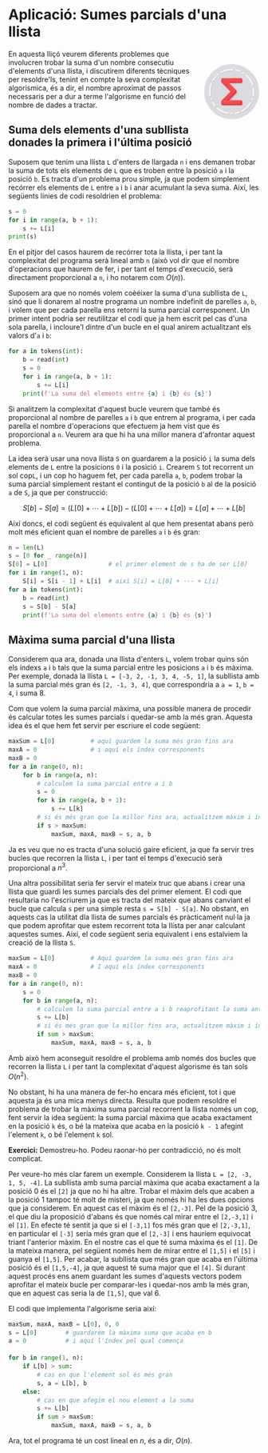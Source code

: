 # Aplicació: Sumes parcials d'una llista

<img src='./sumes-parcials.png' style='height: 8em; float: right; margin: 2em 0 1em 1em;'/>

En aquesta lliçó veurem diferents problemes que involucren trobar la suma d'un nombre consecutiu d'elements d'una llista, i discutirem diferents tècniques per resoldre'ls, tenint en compte la seva complexitat algorísmica, és a dir, el nombre aproximat de passos necessaris per a dur a terme l'algorisme en funció del nombre de dades a tractar.

## Suma dels elements d'una subllista donades la primera i l'última posició

Suposem que tenim una llista `L` d'enters de llargada `n` i ens demanen trobar la suma de tots els elements de `L` que es troben entre la posició `a` i la posició `b`. Es tracta d'un problema prou simple, ja que podem simplement recórrer els elements de `L` entre `a` i `b` i anar acumulant la seva suma. Així, les següents línies de codi resoldrien el problema:

```python
s = 0
for i in range(a, b + 1):
	s += L[i]
print(s)
```

En el pitjor del casos haurem de recórrer tota la llista, i per tant la complexitat del programa serà lineal amb `n` (això vol dir que el nombre d'operacions que haurem de fer, i per tant el temps d'execució, serà directament proporcional a `n`, i ho notarem com $O(n)$).

Suposem ara que no només volem coèéixer la suma d'una subllista de `L`, sinó que li donarem al nostre programa un nombre indefinit de parelles `a`, `b`, i volem que per cada parella ens retorni la suma parcial corresponent. Un primer intent podria ser reutilitzar el codi que ja hem escrit pel cas d'una sola parella, i incloure'l dintre d'un bucle en el qual anirem actualitzant els valors d'`a` i `b`:

```python
for a in tokens(int):
	b = read(int)
	s = 0
	for i in range(a, b + 1):
		s += L[i]
	print(f'La suma del elements entre {a} i {b} és {s}')
```

Si analitzem la complexitat d'aquest bucle veurem que també és proporcional al nombre de parelles `a` i `b` que entrem al programa, i per cada parella el nombre d'operacions que efectuem ja hem vist que és proporcional a `n`. Veurem ara que hi ha una millor manera d'afrontar aquest problema.

La idea serà usar una nova llista `S` on guardarem a la posició `i` la suma dels elements de `L` entre la posicions `0` i la posició `i`. Crearem `S` tot recorrent un sol cop`L`, i un cop ho haguem fet, per cada parella `a`, `b`, podem trobar la suma parcial simplement restant el contingut de la posició `b` al de la posició `a` de `S`, ja que per construcció:

$$
S[b] - S[a] = (L[0] + \cdots + L[b]) - (L[0] + \cdots + L[a]) = L[a] + \cdots + L[b]
$$

Així doncs, el codi següent és equivalent al que hem presentat abans però molt més eficient quan el nombre de parelles `a` i `b` és gran:

```python
n = len(L)
s = [0 for _ range(n)]
S[0] = L[0]               	# el primer element de s ha de ser L[0]
for i in range(1, n):
	S[i] = S[i - 1] + L[i]  # així S[i] = L[0] + ··· + L[i]
for a in tokens(int):
	b = read(int)
	s = S[b] - S[a]
	print(f'La suma del elements entre {a} i {b} és {s}')
```

## Màxima suma parcial d'una llista

Considerem qua ara, donada una llista d'enters `L`, volem trobar quins són els índexs `a` i `b` tals que la suma parcial entre les posicions `a` i `b` és màxima. Per exemple, donada la llista `L = [-3, 2, -1, 3, 4, -5, 1]`, la subllista amb la suma parcial més gran és `[2, -1, 3, 4]`, que correspondria a `a = 1`, `b = 4`, i suma 8.

Com que volem la suma parcial màxima, una possible manera de procedir és calcular totes les sumes parcials i quedar-se amb la més gran. Aquesta idea és el que hem fet servir per escriure el code següent:

```python
maxSum = L[0]          # aquí guardem la suma més gran fins ara
maxA = 0               # i aquí els índex corresponents
maxB = 0
for a in range(0, n):
	for b in range(a, n):
		# calculem la suma parcial entre a i b
		s = 0
		for k in range(a, b + 1):
			s += L[k]
		# si és més gran que la millor fins ara, actualitzem màxim i índexs
		if s > maxSum:
			maxSum, maxA, maxB = s, a, b
```

Ja es veu que no es tracta d'una solució gaire eficient, ja que fa servir tres bucles que recorren la llista `L`, i per tant el temps d'execució serà proporcional a $n^3$.

Una altra possibilitat seria fer servir el mateix truc que abans i crear una llista que guardi les sumes parcials des del primer element. El codi que resultaria no l'escriurem ja que es tracta del mateix que abans canviant el bucle que calcula `s` per una simple resta `s = S[b] - S[a]`. No obstant, en aquests cas la utilitat dla llista de sumes parcials és pràcticament nul·la ja que podem aprofitar que estem recorrent tota la llista per anar calculant aquestes sumes. Així, el code següent seria equivalent i ens estalviem la creació de la llista `S`.

```python
maxSum = L[0]          # Aquí guardem la suma més gran fins ara
maxA = 0               # I aquí els índex corresponents
maxB = 0
for a in range(0, n):
	s = 0
	for b in range(a, n):
		# calculem la suma parcial entre a i b reaprofitant la suma anterior
		s += L[b]
		# si és més gran que la millor fins ara, actualitzem màxim i índexs
		if sum > maxSum:
			maxSum, maxA, maxB = s, a, b
```

Amb això hem aconseguit resoldre el problema amb només dos bucles que recorren la llista `L` i per tant la complexitat d'aquest algorisme és tan sols $O(n^2)$.

No obstant, hi ha una manera de fer-ho encara més eficient, tot i que aquesta ja és una mica menys directa. Resulta que podem resoldre el problema de trobar la màxima suma parcial recorrent la llista només un cop, fent servir la idea següent: la suma parcial màxima que acaba exactament en la posició `k` és, o bé la mateixa que acaba en la posició `k - 1` afegint l'element `k`, o bé l'element `k` sol.

**Exercici:** Demostreu-ho. Podeu raonar-ho per contradicció, no és molt complicat.

Per veure-ho més clar farem un exemple. Considerem la llista
`L = [2, -3, 1, 5, -4]`. La subllista amb suma parcial màxima que acaba exactament a la posició 0 és el `[2]` ja que no hi ha altre. Trobar el màxim dels que acaben a la posició 1 tampoc té molt de misteri, ja que només hi ha les dues opcions que ja considerem. En aquest cas el màxim és el `[2,-3]`. Pel de la posició 3, el que diu la proposició d'abans és que només cal mirar entre el `[2,-3,1]` i el `[1]`. En efecte té sentit ja que si el `[-3,1]` fos més gran que el `[2,-3,1]`, en particular el `[-3]` seria més gran que el `[2,-3]` i ens hauríem equivocat triant l'anterior màxim. En el nostre cas el que té suma màxima és el `[1]`. De la mateixa manera, pel següent només hem de mirar entre el `[1,5]` i el `[5]` i guanya el `[1,5]`. Per acabar, la subllista que més gran que acaba en l'última posició és el `[1,5,-4]`, ja que aquest té suma major que el `[4]`. Si durant aquest procés ens anem guardant les sumes d'aquests vectors podem aprofitar el mateix bucle per comparar-les i quedar-nos amb la més gran, que en aquest cas seria la de `[1,5]`, que val 6.

El codi que implementa l'algorisme seria així:

```python
maxSum, maxA, maxB = L[0], 0, 0
s = L[0]        # guardarem la màxima suma que acaba en b
a = 0           # i aquí l'índex pel qual comença

for b in range(1, n):
	if L[b] > sum:
		# cas en que l'element sol és més gran
		s, a = L[b], b
	else:
		# cas en que afegim el nou element a la suma
		s += L[b]
		if sum > maxSum:
			maxSum, maxA, maxB = s, a, b
```

Ara, tot el programa té un cost lineal en $n$, és a dir, $O(n)$.

<Autors autors="jpetit rafah"/>
